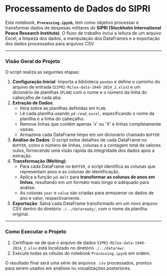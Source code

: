 # Processamento de Dados do SIPRI

Este notebook, **`Processing.ipynb`**, tem como objetivo processar e transformar dados de despesas militares do **SIPRI (Stockholm International Peace Research Institute)**. O fluxo de trabalho inclui a leitura de um arquivo Excel, a limpeza dos dados, a manipulação dos DataFrames e a exportação dos dados processados para arquivos CSV.

---

### Visão Geral do Projeto

O script realiza as seguintes etapas:

1.  **Configuração Inicial**: Importa a biblioteca `pandas` e define o caminho do arquivo de entrada (`SIPRI-Milex-data-1949-2024_2.xlsx`) e um dicionário de planilhas (`PLAN`) com o nome e o número da linha do cabeçalho de cada aba.
2.  **Extração de Dados**:
    * Itera sobre as planilhas definidas em `PLAN`.
    * Lê cada planilha usando `pd.read_excel`, especificando o nome da planilha e a linha do cabeçalho.
    * Remove linhas que contêm apenas 'x' ou 'X' e linhas completamente vazias.
    * Armazena cada DataFrame limpo em um dicionário chamado `BUFFER`.
3.  **Análise de Dados**: O script exibe detalhes de cada DataFrame no `BUFFER`, como o número de linhas, colunas e a contagem total de valores nulos, fornecendo uma visão rápida da integridade dos dados após a extração.
4.  **Transformação (Melting)**:
    * Para cada DataFrame no `BUFFER`, o script identifica as colunas que representam anos e as colunas de identificação.
    * Aplica a função `pd.melt` para **transformar as colunas de anos em linhas**, resultando em um formato mais longo e adequado para análise.
    * As colunas `year` e `value` são criadas para armazenar os dados de ano e valor, respectivamente.
5.  **Exportação**: Salva cada DataFrame transformado em um novo arquivo CSV dentro do diretório `./../dataready/`, com o nome da planilha original.

---

### Como Executar o Projeto

1.  Certifique-se de que o arquivo de dados `SIPRI-Milex-data-1949-2024_2.xlsx` está localizado no diretório `./../dataraw/`.
2.  Execute todas as células do notebook `Processing.ipynb` em ordem.

O resultado final será uma série de arquivos `.csv` processados, prontos para serem usados em análises ou visualizações posteriores.
